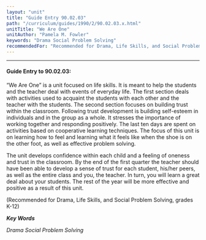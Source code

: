 ```yaml
---
layout: "unit"
title: "Guide Entry 90.02.03"
path: "/curriculum/guides/1990/2/90.02.03.x.html"
unitTitle: "We Are One"
unitAuthor: "Pamela M. Fowler"
keywords: "Drama Social Problem Solving"
recommendedFor: "Recommended for Drama, Life Skills, and Social Problem Solving, grades K-12"
---
```

<body>
<hr/>
 <h4>
  Guide Entry to 90.02.03:
 </h4>
 “We Are One” is a unit focused on life skills. It is meant to help the students and the teacher deal with events of everyday life. The first section deals with activities used to acquaint the students with each other and the teacher with the students. The second section focuses on building trust within the classroom. Following trust development is building self-esteem in individuals and in the group as a whole. It stresses the importance of working together and responding positively. The last ten days are spent on activities based on cooperative learning techniques. The focus of this unit is on learning how to feel and learning what it feels like when the shoe is on the other foot, as well as effective problem solving.
 <p>
  The unit develops confidence within each child and a feeling of oneness and trust in the classroom. By the end of the first quarter the teacher should have been able to develop a sense of trust for each student, his/her peers, as well as the entire class and you, the teacher. In turn, you will learn a great deal about your students. The rest of the year will be more effective and positive as a result of this unit.
 </p>
 <p>
  (Recommended for Drama, Life Skills, and Social Problem Solving, grades K-12)
 </p>
<p>
  <b>
   <i>
    Key Words
   </i>
  </b>
  <br/>
 </p>
 <p>
  <i>
   Drama Social Problem Solving
  </i>
 </p>

</body>